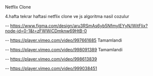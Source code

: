 Netflix Clone

 4.hafta tekrar haftasi netflix clone ve js algoritma nasil cozulur 
  
   -- https://www.figma.com/design/aru3RSmAs6yb5NfmyIEYyN/WitFlix?node-id=0-1&t=zFWWiCDmknw69HtB-0 
  
   -- https://player.vimeo.com/video/997661685 Tamamlandi
   
   -- https://player.vimeo.com/video/998091389 Tamamlandi
   
   -- https://player.vimeo.com/video/998613839 
  
   -- https://player.vimeo.com/video/999038451